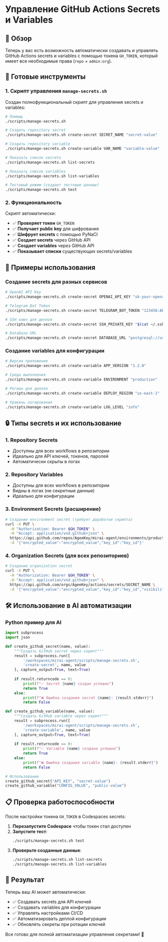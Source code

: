 # Управление GitHub Actions Secrets и Variables

## 🎯 Обзор

Теперь у вас есть возможность автоматически создавать и управлять GitHub Actions secrets и variables с помощью токена `GH_TOKEN`, который имеет все необходимые права (`repo` + `admin:org`).

## 🔧 Готовые инструменты

### 1. Скрипт управления `manage-secrets.sh`

Создан полнофункциональный скрипт для управления secrets и variables:

```bash
# Помощь
./scripts/manage-secrets.sh

# Создать repository secret
./scripts/manage-secrets.sh create-secret SECRET_NAME "secret-value"

# Создать repository variable
./scripts/manage-secrets.sh create-variable VAR_NAME "variable-value"

# Показать список secrets
./scripts/manage-secrets.sh list-secrets

# Показать список variables
./scripts/manage-secrets.sh list-variables

# Тестовый режим (создает тестовые данные)
./scripts/manage-secrets.sh test
```

### 2. Функциональность

Скрипт автоматически:
- ✅ **Проверяет токен** `GH_TOKEN` 
- ✅ **Получает public key** для шифрования
- ✅ **Шифрует secrets** с помощью PyNaCl
- ✅ **Создает secrets** через GitHub API
- ✅ **Создает variables** через GitHub API
- ✅ **Показывает списки** существующих secrets/variables

## 🚀 Примеры использования

### Создание secrets для разных сервисов

```bash
# OpenAI API Key
./scripts/manage-secrets.sh create-secret OPENAI_API_KEY "sk-your-openai-key"

# Telegram Bot Token
./scripts/manage-secrets.sh create-secret TELEGRAM_BOT_TOKEN "123456:ABC-DEF..."

# SSH ключ для деплоя
./scripts/manage-secrets.sh create-secret SSH_PRIVATE_KEY "$(cat ~/.ssh/id_rsa | base64 -w 0)"

# Database URL
./scripts/manage-secrets.sh create-secret DATABASE_URL "postgresql://user:pass@host:5432/db"
```

### Создание variables для конфигурации

```bash
# Версия приложения
./scripts/manage-secrets.sh create-variable APP_VERSION "1.2.0"

# Среда выполнения
./scripts/manage-secrets.sh create-variable ENVIRONMENT "production"

# Регион для деплоя
./scripts/manage-secrets.sh create-variable DEPLOY_REGION "us-east-1"

# Уровень логирования
./scripts/manage-secrets.sh create-variable LOG_LEVEL "info"
```

## 🔒 Типы secrets и их использование

### 1. Repository Secrets
- Доступны для всех workflows в репозитории
- Идеально для API ключей, токенов, паролей
- Автоматически скрыты в логах

### 2. Repository Variables  
- Доступны для всех workflows в репозитории
- Видны в логах (не секретные данные)
- Идеально для конфигурации

### 3. Environment Secrets (расширение)
```bash
# Создание environment secret (требует доработки скрипта)
curl -X PUT \
  -H "Authorization: Bearer $GH_TOKEN" \
  -H "Accept: application/vnd.github+json" \
  https://api.github.com/repos/AgeeKey/mirai-agent/environments/production/secrets/SECRET_NAME \
  -d '{"encrypted_value":"encrypted_value","key_id":"key_id"}'
```

### 4. Organization Secrets (для всех репозиториев)
```bash
# Создание organization secret
curl -X PUT \
  -H "Authorization: Bearer $GH_TOKEN" \
  -H "Accept: application/vnd.github+json" \
  https://api.github.com/orgs/AgeeKey/actions/secrets/SECRET_NAME \
  -d '{"encrypted_value":"encrypted_value","key_id":"key_id","visibility":"all"}'
```

## 🛠 Использование в AI автоматизации

### Python пример для AI

```python
import subprocess
import json

def create_github_secret(name, value):
    """Создать GitHub secret через скрипт"""
    result = subprocess.run([
        '/workspaces/mirai-agent/scripts/manage-secrets.sh',
        'create-secret', name, value
    ], capture_output=True, text=True)
    
    if result.returncode == 0:
        print(f"✅ Secret {name} создан успешно")
        return True
    else:
        print(f"❌ Ошибка создания secret {name}: {result.stderr}")
        return False

def create_github_variable(name, value):
    """Создать GitHub variable через скрипт"""
    result = subprocess.run([
        '/workspaces/mirai-agent/scripts/manage-secrets.sh',
        'create-variable', name, value
    ], capture_output=True, text=True)
    
    if result.returncode == 0:
        print(f"✅ Variable {name} создана успешно")
        return True
    else:
        print(f"❌ Ошибка создания variable {name}: {result.stderr}")
        return False

# Использование
create_github_secret("API_KEY", "secret-value")
create_github_variable("CONFIG_VALUE", "public-value")
```

## 📋 Проверка работоспособности

После настройки токена `GH_TOKEN` в Codespaces secrets:

1. **Перезапустите Codespace** чтобы токен стал доступен
2. **Запустите тест**:
   ```bash
   ./scripts/manage-secrets.sh test
   ```
3. **Проверьте созданные данные**:
   ```bash
   ./scripts/manage-secrets.sh list-secrets
   ./scripts/manage-secrets.sh list-variables
   ```

## 🎉 Результат

Теперь ваш AI может автоматически:
- ✅ Создавать secrets для API ключей
- ✅ Создавать variables для конфигурации  
- ✅ Управлять настройками CI/CD
- ✅ Автоматизировать деплой конфигурации
- ✅ Обновлять секреты при ротации ключей

Все готово для полной автоматизации управления секретами! 🚀
